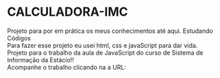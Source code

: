 # CALCULADORA-IMC
Projeto para por em prática os meus conhecimentos até aqui. Estudando Códigos
<br> 
Para fazer esse projeto eu usei html, css e javaScript para dar vida.
<br>
Projeto para o trabalho da aula de JavaScript do curso de Sistema de Informação da Estácio!!
<br>
Acompanhe o trabalho clicando na a URL:       

